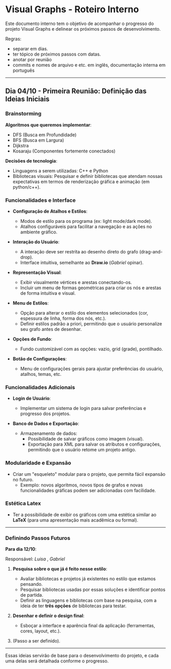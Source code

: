# Visual Graphs - Roteiro Interno

Este documento interno tem o objetivo de acompanhar o progresso do projeto Visual Graphs e delinear os próximos passos de desenvolvimento.

Regras:
 - separar em dias.
 - ter tópico de próximos passos com datas.
 - anotar por reunião
 - commits e nomes de arquivo e etc. em inglês, documentação interna em português

---

## Dia 04/10 - Primeira Reunião: Definição das Ideias Iniciais

### Brainstorming

**Algoritmos que queremos implementar**:
- DFS (Busca em Profundidade)
- BFS (Busca em Largura)
- Dijkstra
- Kosaraju (Componentes fortemente conectados)

**Decisões de tecnologia**:
- Linguagens a serem utilizadas: C++ e Python
- Bibliotecas visuais: Pesquisar e definir bibliotecas que atendam nossas expectativas em termos de renderização gráfica e animação (em python/c++).

### Funcionalidades e Interface

- **Configuração de Atalhos e Estilos**:
  - Modos de estilo para os programa (ex: light mode/dark mode).
  - Atalhos configuráveis para facilitar a navegação e as ações no ambiente gráfico.

- **Interação do Usuário**:
  - A interação deve ser restrita ao desenho direto do grafo (drag-and-drop).
  - Interface intuitiva, semelhante ao **Draw.io** (_Gabriel_ opinar).

- **Representação Visual**:
  - Exibir visualmente vértices e arestas conectando-os.
  - Incluir um menu de formas geométricas para criar os nós e arestas de forma intuitiva e visual.

- **Menu de Estilos**:
  - Opção para alterar o estilo dos elementos selecionados (cor, espessura de linha, forma dos nós, etc.).
  - Definir estilos padrão a priori, permitindo que o usuário personalize seu grafo antes de desenhar.

- **Opções de Fundo**:
  - Fundo customizável com as opções: vazio, grid (grade), pontilhado.

- **Botão de Configurações**:
  - Menu de configurações gerais para ajustar preferências do usuário, atalhos, temas, etc.

### Funcionalidades Adicionais

- **Login de Usuário**:
  - Implementar um sistema de login para salvar preferências e progresso dos projetos.

- **Banco de Dados e Exportação**:
  - Armazenamento de dados:
    - Possibilidade de salvar gráficos como imagem (visual).
    - Exportação para XML para salvar os atributos e configurações, permitindo que o usuário retome um projeto antigo.

### Modularidade e Expansão

- Criar um "esqueleto" modular para o projeto, que permita fácil expansão no futuro.
  - Exemplo: novos algoritmos, novos tipos de grafos e novas funcionalidades gráficas podem ser adicionadas com facilidade.

### Estética Latex

- Ter a possibilidade de exibir os gráficos com uma estética similar ao **LaTeX** (para uma apresentação mais acadêmica ou formal).

---

### Definindo Passos Futuros

**Para dia 12/10**: 

Responsável: _Luisa_ , _Gabriel_
1. **Pesquisa sobre o que já é feito nesse estilo**:
   - Avaliar bibliotecas e projetos já existentes no estilo que estamos pensando.
   - Pesquisar bibliotecas usadas por essas soluções e identificar pontos de partida.
   - Definir as linguagens e bibliotecas com base na pesquisa, com a ideia de ter **três opções** de bibliotecas para testar.

2. **Desenhar e definir o design final**:
   - Esboçar a interface e aparência final da aplicação (ferramentas, cores, layout, etc.).

3. (Passo a ser definido).

---

Essas ideias servirão de base para o desenvolvimento do projeto, e cada uma delas será detalhada conforme o progresso.
